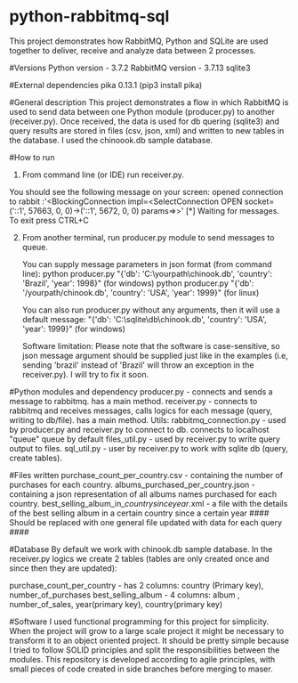 # python-rabbitmq-sql
This project demonstrates how RabbitMQ, Python and SQLite are used together to deliver, receive and analyze data between 2 processes.

#Versions
Python version - 3.7.2
RabbitMQ version - 3.7.13
sqlite3

#External dependencies
pika 0.13.1 (pip3 install pika)

#General description
This project demonstrates a flow in which RabbitMQ is used to send data between one Python module (producer.py) to another (receiver.py). Once received, the data is used for db quering (sqlite3) and query results are stored in files (csv, json, xml) and written to new tables in the database. I used the chinoook.db sample database.

#How to run
1. From command line (or IDE)  run receiver.py.

You should see the following message on your screen:
opened connection to rabbit :'<BlockingConnection impl=<SelectConnection OPEN socket=('::1', 57663, 0, 0)->('::1', 5672, 0, 0) params=<ConnectionParameters host=localhost port=5672 virtual_host=/ ssl=False>>>'
 [*] Waiting for messages. To exit press CTRL+C
  
2. From another terminal, run producer.py module to send messages to queue.
   
   You can supply message parameters in json format (from command line):
   python producer.py  "{'db': 'C:\\yourpath\\chinook.db', 'country': 'Brazil', 'year': 1998}" (for windows)
   python producer.py "{'db': '/yourpath/chinook.db', 'country': 'USA', 'year': 1999}" (for linux)
   
   You can also run producer.py without any arguments, then it will use a default message:
   "{'db': 'C:\\sqlite\\db\\chinook.db', 'country': 'USA', 'year': 1999}"  (for windows)
   
   Software limitation:
   Please note that the software is case-sensitive, so json message argument should be supplied just like in the examples (i.e, sending    'brazil' instead of 'Brazil' will throw an exception in the receiver.py). I will try to fix it soon.
   
#Python modules and dependency
  producer.py - connects and sends a message to rabbitmq. has a main method.
  receiver.py - connects to rabbitmq and receives messages, calls logics for each message (query, writing to db/file). has a main      method.
  Utils:
  rabbitmq_connection.py - used by producer.py and receiver.py to connect to db. connects to localhost "queue" queue by default
  files_util.py - used by receiver.py to write query output to files. 
  sql_util.py - user by receiver.py to work with sqlite db (query, create tables). 
  
#Files written
purchase_count_per_country.csv - containing the number of purchases for each country.
albums_purchased_per_country.json - containing a json representation of all albums names purchased for each country.
best_selling_album_in_*country*_since_*year*.xml - a file with the details of the best selling album in a certain country since a certain year #### Should be replaced with one general file updated with data for each query ####

#Database
By default we work with chinook.db sample database.
In the receiver.py logics we create 2 tables (tables are only created once and since then they are updated):

purchase_count_per_country - has 2 columns: country (Primary key), number_of_purchases
best_selling_album - 4 columns: album , number_of_sales, year(primary key), country(primary key)
   
   
#Software
I used functional programming for this project for simplicity.
When the project will grow to a large scale project it might be necessary to transform it to an object oriented project.
It should be pretty simple because I tried to follow SOLID principles and split the responsibilities between the modules.
This repository is developed according to agile principles, with small pieces of code created in side branches before merging to maser.


